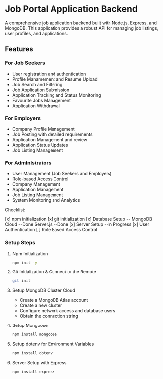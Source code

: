 # Job Portal Application Backend

A comprehensive job application backend built with Node.js, Express, and MongoDB. This application provides a robust API for managing job listings, user profiles, and applications.

## Features

### For Job Seekers

- User registration and authentication
- Profile Manamement and Resume Upload
- Job Search and Filtering
- Job Application Submission
- Application Tracking and Status Monitoring
- Favourite Jobs Management
- Application Withdrawal

### For Employers

- Company Profile Management
- Job Posting with detailed requirements
- Application Management and review
- Application Status Updates
- Job Listing Management

### For Administrators

- User Management (Job Seekers and Employers)
- Role-based Access Control
- Company Management
- Application Management
- Job Listing Management
- System Monitoring and Analytics

Checklist:

[x] npm initialization
[x] git initialization
[x] Database Setup -- MongoDB Cloud --Done Server.js --Done
[x] Server Setup --In Progress
[x] User Authentication
[ ] Role Based Access Control

### Setup Steps

1. Npm Initialization

   ```bash
   npm init -y
   ```

2. Git Initialization & Connect to the Remote

   ```bash
   git init
   ```

3. Setup MongoDB Cluster Cloud

   - Create a MongoDB Atlas account
   - Create a new cluster
   - Configure network access and database users
   - Obtain the connection string

4. Setup Mongoose

   ```bash
   npm install mongoose
   ```

5. Setup dotenv for Environment Variables

   ```bash
   npm install dotenv
   ```

6. Server Setup with Express

   ```bash
   npm install express
   ```

